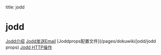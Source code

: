 title: jodd 

#  jodd 

[Jodd介绍](/pages/dokuwiki/jodd/intoduce)
[Jodd发送Email](/pages/dokuwiki/jodd/jodd_emial)
[Joddprops配置文件](/pages/dokuwiki/jodd/jodd props)
[Jodd HTTP操作](/pages/dokuwiki/jodd/jodd_http)